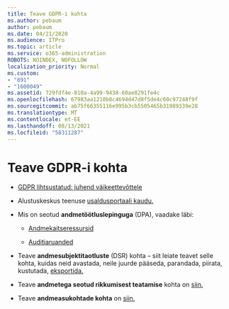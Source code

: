 ```yaml
---
title: Teave GDPR-i kohta
ms.author: pebaum
author: pebaum
ms.date: 04/21/2020
ms.audience: ITPro
ms.topic: article
ms.service: o365-administration
ROBOTS: NOINDEX, NOFOLLOW
localization_priority: Normal
ms.custom:
- "891"
- "1600049"
ms.assetid: 729fdf4e-810a-4a99-9438-60ae8291fe4c
ms.openlocfilehash: 67983aa1210b8c4694d47d8f5de4c60c97248f9f
ms.sourcegitcommit: ab75f66355116e995b3cb5505465b31989339e28
ms.translationtype: MT
ms.contentlocale: et-EE
ms.lasthandoff: 08/13/2021
ms.locfileid: "58311287"
---
```

# <a name="information-about-gdpr"></a>Teave GDPR-i kohta

- [GDPR lihtsustatud: juhend väikeettevõttele](https://docs.microsoft.com/microsoft-365/admin/security-and-compliance/gdpr-compliance)

- Alustuskeskus teenuse [usaldusportaali kaudu.](https://servicetrust.microsoft.com/ViewPage/GDPRGetStarted)

- Mis on seotud **andmetöötluslepinguga** (DPA), vaadake läbi:

  - [Andmekaitseressursid](https://servicetrust.microsoft.com/ViewPage/TrustDocuments)

  - [Auditiaruanded](https://servicetrust.microsoft.com/ViewPage/MSComplianceGuide)

- Teave **andmesubjektitaotluste** (DSR) kohta – siit leiate teavet selle kohta, kuidas neid avastada, neile juurde pääseda, parandada, piirata, kustutada, [eksportida.](https://docs.microsoft.com/microsoft-365/compliance/gdpr-dsr-office365)

- Teave **andmetega seotud rikkumisest teatamise** kohta on [siin.](https://servicetrust.microsoft.com/ViewPage/GDPRBreach)

- Teave **andmeasukohtade kohta** on [siin.](https://products.office.com/where-is-your-data-located?ms.officeurl=datamaps&amp;geo=All#All)
